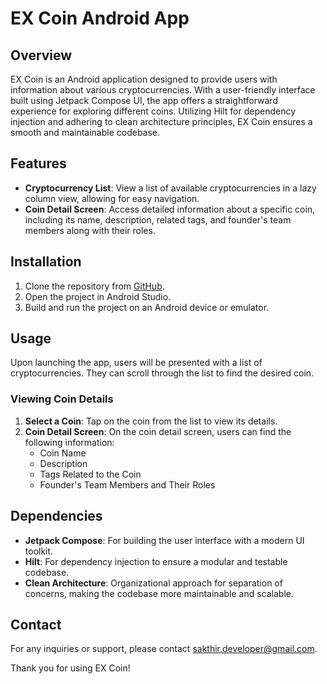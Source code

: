 # EX Coin Android App

## Overview
EX Coin is an Android application designed to provide users with information about various cryptocurrencies. With a user-friendly interface built using Jetpack Compose UI, the app offers a straightforward experience for exploring different coins. Utilizing Hilt for dependency injection and adhering to clean architecture principles, EX Coin ensures a smooth and maintainable codebase.

## Features
- **Cryptocurrency List**: View a list of available cryptocurrencies in a lazy column view, allowing for easy navigation.
- **Coin Detail Screen**: Access detailed information about a specific coin, including its name, description, related tags, and founder's team members along with their roles.

## Installation
1. Clone the repository from [GitHub](https://github.com/Sakthi-Developer/EXCoins.git).
2. Open the project in Android Studio.
3. Build and run the project on an Android device or emulator.

## Usage
Upon launching the app, users will be presented with a list of cryptocurrencies. They can scroll through the list to find the desired coin.

### Viewing Coin Details
1. **Select a Coin**: Tap on the coin from the list to view its details.
2. **Coin Detail Screen**: On the coin detail screen, users can find the following information:
   - Coin Name
   - Description
   - Tags Related to the Coin
   - Founder's Team Members and Their Roles

## Dependencies
- **Jetpack Compose**: For building the user interface with a modern UI toolkit.
- **Hilt**: For dependency injection to ensure a modular and testable codebase.
- **Clean Architecture**: Organizational approach for separation of concerns, making the codebase more maintainable and scalable.


## Contact
For any inquiries or support, please contact sakthir.developer@gmail.com.

Thank you for using EX Coin!

